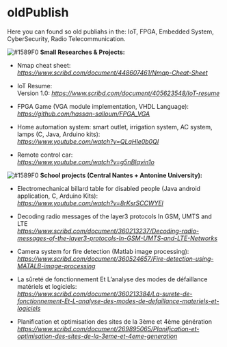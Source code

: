
# oldPublish

Here you can found so old publiahs in the: IoT, FPGA, Embedded System, CyberSecurity, Radio Telecommunication.

![#1589F0](https://via.placeholder.com/15/1589F0/000000?text=+) **Small Researches & Projects:**

  - Nmap cheat sheet:  
  *https://www.scribd.com/document/448607461/Nmap-Cheat-Sheet*

- IoT Resume:  
  Version 1.0: *https://www.scribd.com/document/405623548/IoT-resume*  

- FPGA Game (VGA module implementation, VHDL Language):  
  *https://github.com/hassan-salloum/FPGA_VGA*

- Home automation system: smart outlet, irrigation system, AC system, lamps  (C, Java, Arduino kits):  
  *https://www.youtube.com/watch?v=QLqHIe0b0QI*
  
- Remote control car:  
  *https://www.youtube.com/watch?v=g5nBIqvin1o*
  
  
![#1589F0](https://via.placeholder.com/15/1589F0/000000?text=+) **School projects (Central Nantes + Antonine University):**

- Electromechanical billard table for disabled people  (Java android application, C, Arduino Kits):  
  *https://www.youtube.com/watch?v=8rKsrSCCWYEl*

- Decoding radio messages of the layer3 protocols In GSM, UMTS and LTE  
  *https://www.scribd.com/document/360213237/Decoding-radio-messages-of-the-layer3-protocols-In-GSM-UMTS-and-LTE-Networks*
  
- Camera system for fire detection  (Matlab image processing):  
  *https://www.scribd.com/document/360524657/Fire-detection-using-MATALB-image-processing*  

- La sûreté de fonctionnement Et L’analyse des modes de défaillance matériels et logiciels:  
  *https://www.scribd.com/document/360213384/La-surete-de-fonctionnement-Et-L-analyse-des-modes-de-defaillance-materiels-et-logiciels*

- Planification et optimisation des sites de la 3ème et 4ème génération  
  *https://www.scribd.com/document/269895065/Planification-et-optimisation-des-sites-de-la-3eme-et-4eme-generation*




